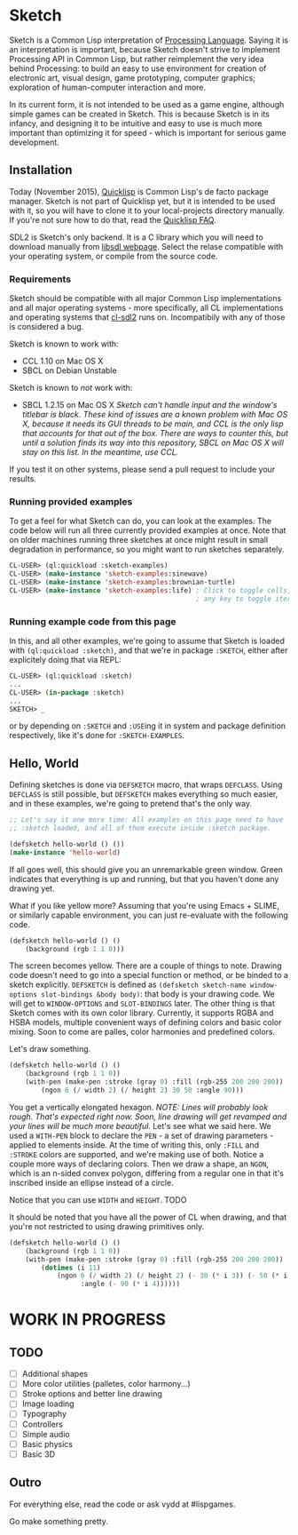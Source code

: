 # Sketch

Sketch is a Common Lisp interpretation of [Processing Language](https://processing.org). Saying it is an interpretation is important, because Sketch doesn't strive to implement Processing API in Common Lisp, but rather reimplement the very idea behind Processing: to build an easy to use environment for creation of electronic art, visual design, game prototyping, computer graphics; exploration of human-computer interaction and more.

In its current form, it is not intended to be used as a game engine, although simple games can be created in Sketch. This is because Sketch is in its infancy, and designing it to be intuitive and easy to use is much more important than optimizing it for speed - which is important for serious game development.

## Installation

Today (November 2015), [Quicklisp](https://www.quicklisp.org/beta/) is Common Lisp's de facto package manager. Sketch is not part of Quicklisp yet, but it is intended to be used with it, so you will have to clone it to your local-projects directory manually. If you're not sure how to do that, read the [Quicklisp FAQ](https://www.quicklisp.org/beta/faq.html).

SDL2 is Sketch's only backend. It is a C library which you will need to download manually from [libsdl webpage](https://www.libsdl.org/download-2.0.php). Select the relase compatible with your operating system, or compile from the source code.

### Requirements

Sketch should be compatible with all major Common Lisp implementations and all major operating systems - more specifically, all CL implementations and operating systems that [cl-sdl2](https://github.com/lispgames/cl-sdl2) runs on. Incompatibily with any of those is considered a bug.

Sketch is known to work with:

* CCL 1.10 on Mac OS X
* SBCL on Debian Unstable

Sketch is known to *not* work with:

* SBCL 1.2.15 on Mac OS X
  _Sketch can't handle input and the window's titlebar is black. These kind of issues are a known problem with Mac OS X, because it needs its GUI threads to be main, and CCL is the only lisp that accounts for that out of the box. There are ways to counter this, but until a solution finds its way into this repository, SBCL on Mac OS X will stay on this list. In the meantime, use CCL._

If you test it on other systems, please send a pull request to include your results.

### Running provided examples

To get a feel for what Sketch can do, you can look at the examples. The code below will run all three currently provided examples at once. Note that on older machines running three sketches at once might result in small degradation in performance, so you might want to run sketches separately.

```lisp
CL-USER> (ql:quickload :sketch-examples)
CL-USER> (make-instance 'sketch-examples:sinewave)
CL-USER> (make-instance 'sketch-examples:brownian-turtle)
CL-USER> (make-instance 'sketch-examples:life) ; Click to toggle cells,
	                                           ; any key to toggle iteration
```

### Running example code from this page

In this, and all other examples, we're going to assume that Sketch is loaded with `(ql:quickload :sketch)`, and that we're in package `:SKETCH`, either after explicitely doing that via REPL:

```lisp
CL-USER> (ql:quickload :sketch)
...
CL-USER> (in-package :sketch)
...
SKETCH> _

```

or by depending on `:SKETCH` and `:USE`ing it in system and package definition respectively, like it's done for `:SKETCH-EXAMPLES`.

## Hello, World

Defining sketches is done via `DEFSKETCH` macro, that wraps `DEFCLASS`. Using `DEFCLASS` is still possible, but `DEFSKETCH` makes everything so much easier, and in these examples, we're going to pretend that's the only way.

```lisp
;; Let's say it one more time: All examples on this page need to have
;; :sketch loaded, and all of them execute inside :sketch package.

(defsketch hello-world () ())
(make-instance 'hello-world)
```

If all goes well, this should give you an unremarkable green window. Green indicates that everything is up and running, but that you haven't done any drawing yet.

What if you like yellow more? Assuming that you're using Emacs + SLIME, or similarly capable environment, you can just re-evaluate with the following code.

```lisp
(defsketch hello-world () ()
	(background (rgb 1 1 0)))
```

The screen becomes yellow. There are a couple of things to note. Drawing code doesn't need to go into a special function or method, or be binded to a sketch explicitly. `DEFSKETCH` is defined as `(defsketch sketch-name window-options slot-bindings &body body)`: that body is your drawing code. We will get to `WINDOW-OPTIONS` and `SLOT-BINDINGS` later. The other thing is that Sketch comes with its own color library. Currently, it supports RGBA and HSBA models, multiple convenient ways of defining colors and basic color mixing. Soon to come are palles, color harmonies and predefined colors.

Let's draw something.

```lisp
(defsketch hello-world () ()
	(background (rgb 1 1 0))
	(with-pen (make-pen :stroke (gray 0) :fill (rgb-255 200 200 200))
		(ngon 6 (/ width 2) (/ height 2) 30 50 :angle 90)))
```

You get a vertically elongated hexagon. _NOTE: Lines will probably look rough. That's expected right now. Soon, line drawing will get revamped and your lines will be much more beautiful._ Let's see what we said here. We used a `WITH-PEN` block to declare the `PEN` - a set of drawing parameters - applied to elements inside. At the time of writing this, only `:FILL` and `:STROKE` colors are supported, and we're making use of both. Notice a couple more ways of declaring colors. Then we draw a shape, an `NGON`, which is an n-sided convex polygon, differing from a regular one in that it's inscribed inside an ellipse instead of a circle.

Notice that you can use `WIDTH` and `HEIGHT`. TODO

It should be noted that you have all the power of CL when drawing, and that you're not restricted to using drawing primitives only.

```lisp
(defsketch hello-world () ()
	(background (rgb 1 1 0))
	(with-pen (make-pen :stroke (gray 0) :fill (rgb-255 200 200 200))
		(dotimes (i 11)
			(ngon 6 (/ width 2) (/ height 2) (- 30 (* i 3)) (- 50 (* i 3))
				  :angle (- 90 (* i 4))))))
```

# WORK IN PROGRESS

## TODO

- [ ] Additional shapes
- [ ] More color utilities (palletes, color harmony...)
- [ ] Stroke options and better line drawing
- [ ] Image loading
- [ ] Typography
- [ ] Controllers
- [ ] Simple audio
- [ ] Basic physics
- [ ] Basic 3D

## Outro

For everything else, read the code or ask vydd at #lispgames. 

Go make something pretty.
